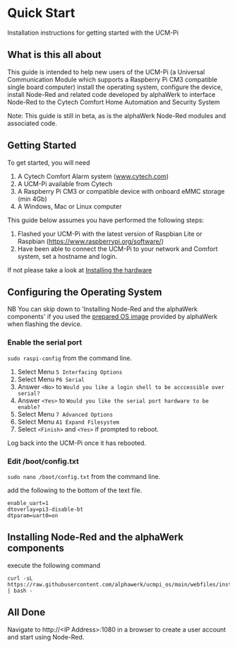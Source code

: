 # Quick Start
Installation instructions for getting started with the UCM-Pi

## What is this all about

This guide is intended to help new users of the UCM-Pi (a Universal Communication Module which supports a Raspberry Pi CM3 compatible single board computer) install the operating system, configure the device, install Node-Red and related code developed by alphaWerk to interface Node-Red to the Cytech Comfort Home Automation and Security System

Note: This guide is still in beta, as is the alphaWerk Node-Red modules and associated code.

## Getting Started

To get started, you will need

1. A Cytech Comfort Alarm system (www.cytech.com)  
2. A UCM-Pi available from Cytech
3. A Raspberry Pi CM3 or compatible device with onboard eMMC storage (min 4Gb)
4. A Windows, Mac or Linux computer

This guide below assumes you have performed the following steps:

1.  Flashed your UCM-Pi with the latest version of Raspbian Lite or Raspbian (https://www.raspberrypi.org/software/)
2.  Have been able to connect the UCM-Pi to your network and Comfort system, set a hostname and login.

If not please take a look at [Installing the hardware](Hardware.md)

## Configuring the Operating System

NB You can skip down to 'Installing Node-Red and the alphaWerk components' if you used the [prepared OS image](http://gofile.me/5j6S4/1pxPFapjh) provided by alphaWerk when flashing the device. 

### Enable the serial port 

`sudo raspi-config` from the command line.

1. Select Menu `5 Interfacing Options`
2. Select Menu `P6 Serial`
3. Answer `<No>` to `Would you like a login shell to be acccessible over serial?`
4. Answer `<Yes>` to `Would you like the serial port hardware to be enable?`
5. Select Menu `7 Advanced Options`
6. Select Menu `A1 Expand Filesystem`
5. Select `<Finish>` and `<Yes>` if prompted to reboot. 

Log back into the UCM-Pi once it has rebooted.

### Edit /boot/config.txt

`sudo nano /boot/config.txt` from the command line.

add the following to the bottom of the text file.

```
enable_uart=1
dtoverlay=pi3-disable-bt
dtparam=uart0=on
```

## Installing Node-Red and the alphaWerk components

execute the following command

```
curl -sL https://raw.githubusercontent.com/alphawerk/ucmpi_os/main/webfiles/install.sh | bash -
```

## All Done

Navigate to http://\<IP Address\>:1080 in a browser to create a user account and start using Node-Red.

